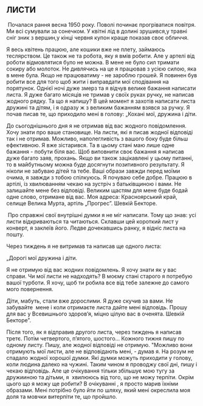 ## ЛИСТИ

 Почалася рання весна 1950 року.
Поволі починає прогріватися повітря.
Ми всі сумували за сонечком.
У квітні лід в долині зрушився,у травні сніг зник з вершин,у кінці червня купон краще показав своє обличчя.

Я весь квітень працюю, але кошики вже не плету, займаюсь теслярством.
Це також не та робота, яку я вмів робити.
Але у артелі від роботи відмовлятися було не можна.
В мене не було сил тримати сокиру або молоток.
Не дивлячись на це я працював з усією силою, яка в мене була.
Якщо не працюватиму - не зароблю грошей.
Я повинен був робити все для того щоб жити і виправдати мої сподівання на порятунок.
Однієї ночі дуже змерз та я відчув велике бажання написати листа.
Я дуже багато місяців не тримав у своїх руках ручку, не написав жодного рядку.
Та що я напишу?
В цей момент я захотів написати листа дружині та дітям, і я одразу ж з великим бажанням взявся за ручку.
Я почав писав те, що приходило мені в голову:
„Кохані мої, дружина і діти.

До сьогоднішнього дня я не отримав від вас жодного повідомлення.
Хочу знати про ваше становище.
На листи, які я писав жодної відповіді так і не отримав.
Можливо, наполегливість з вашого боку буде більш ефективною.
Я вже зістарився.
Та в цьому стані маю лише одне бажання - побути біля вас.
Щоб виповнити своє бажання я написав дуже багато заяв, прохань.
Якщо ви також зацікавлені у цьому питанні, то в майбутньому можна буде досягнути позитивного результату.
Я ніколи не забуваю дітей та тебе.
Ваші образи завжди перед моїми очима, я завжди з тобою спілкуюсь.
Я почуваю себе добре.
Працюю в артілі, із хвилюванням чекаю на зустріч з батьківщиною і вами.
Не залишайте мене без відповіді.
Великим щастям для мене буде бодай одне слово, отримане від вас.
Моя адреса: Красноярський край, селище Велика Мурта, артіль „Прогрес”.
Шевкій Бекторе.

 Про справжні свої внутрішні думки я не міг написати.
Тому що знав: усі листи відкриваються та читаються.
Склавши цей короткий лист у конверт, я заклеїв його.
Ледве дочекавшись ранку, я відніс листа на пошту.

Через тиждень я не витримав та написав ще одного листа:

„Дорогі мої дружина і діти.

Я не отримую від вас жодних повідомлень.
Я хочу знати як у вас справи.
Чи мої листи не надходять?
В моєму стані старого я потребую вашої турботи.
Я хочу, щоб ти робила все від тебе залежне до самого мого повернення.

Діти, мабуть, стали вже дорослими.
Я дуже скучив за вами.
Не забувайте  мене і коли отримаєте листа дайте мені відповідь.
Прошу для вас у Всевишнього здоров’я, міцно цілую вас в оченята.
Шевкій Бекторе”.

Після того, як я відправив другого листа, через тиждень я написав третє.
Потім четвертого, п’ятого, шостого...
Кожного тижня пишу по одному листу.
Пишу, але жодної відповіді не отримую.
"Можливо вони отримують мої листи, але не відповідають мені, - думав я.
На розум не спадало жодної хорошої думки.
Які думки можуть приходити у голову, коли людина далеко на чужині.
Таким чином я проводжу свої дні, пишу і чекаю відповідь.
Але це очікування тільки збільшує мою тугу за дружииною та дітьми, я  хвилююсь від того, що не можу терпіти.
Окрім цього що я можу ще робити?
В очікуванні , я просто марив їхніми образами.
Мені потрібно було йти по шляху, який мені окреслила моя доля та мовчки витерпіти те, що пройшло.